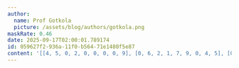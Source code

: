 ```yaml
---
author:
  name: Prof Gotkola
  picture: /assets/blog/authors/gotkola.png
maskRate: 0.46
date: 2025-09-17T02:00:01.789174
id: 059627f2-936a-11f0-b564-71e1480f5e87
content: '[[4, 5, 0, 2, 0, 0, 0, 0, 9], [0, 6, 2, 1, 7, 9, 0, 4, 5], [0, 1, 0, 0, 0, 4, 8, 2, 7], [0, 2, 6, 0, 8, 0, 0, 9, 4], [0, 0, 0, 0, 4, 0, 6, 8, 0], [0, 8, 0, 9, 0, 0, 2, 7, 0], [9, 3, 5, 0, 2, 0, 7, 0, 8], [6, 7, 1, 0, 9, 3, 0, 5, 2], [0, 0, 0, 0, 0, 7, 0, 3, 6]]'
---
```

